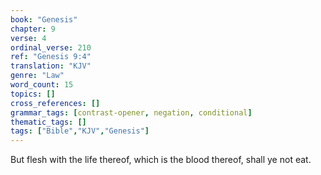 ```yaml
---
book: "Genesis"
chapter: 9
verse: 4
ordinal_verse: 210
ref: "Genesis 9:4"
translation: "KJV"
genre: "Law"
word_count: 15
topics: []
cross_references: []
grammar_tags: [contrast-opener, negation, conditional]
thematic_tags: []
tags: ["Bible","KJV","Genesis"]
---
```

But flesh with the life thereof, which is the blood thereof, shall ye not eat.
